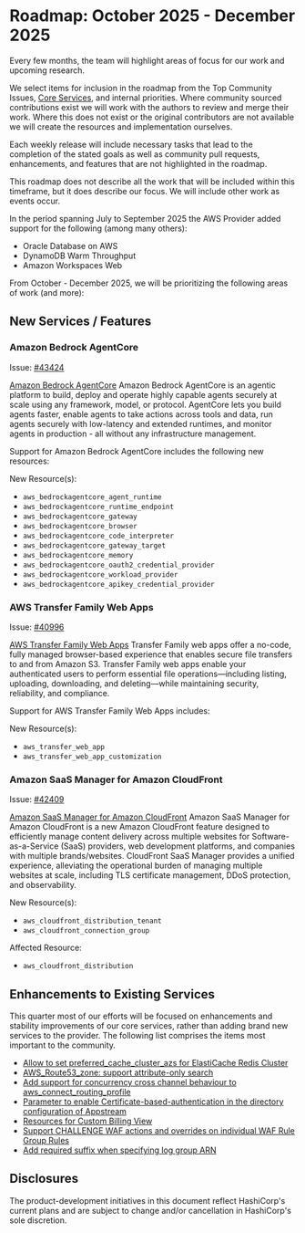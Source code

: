 # Roadmap:  October 2025 - December 2025

Every few months, the team will highlight areas of focus for our work and upcoming research.

We select items for inclusion in the roadmap from the Top Community Issues, [Core Services](https://hashicorp.github.io/terraform-provider-aws/core-services/), and internal priorities. Where community sourced contributions exist we will work with the authors to review and merge their work. Where this does not exist or the original contributors are not available we will create the resources and implementation ourselves.

Each weekly release will include necessary tasks that lead to the completion of the stated goals as well as community pull requests, enhancements, and features that are not highlighted in the roadmap.

This roadmap does not describe all the work that will be included within this timeframe, but it does describe our focus. We will include other work as events occur.

In the period spanning July to September 2025 the AWS Provider added support for the following (among many others):

- Oracle Database on AWS
- DynamoDB Warm Throughput
- Amazon Workspaces Web

From October - December 2025, we will be prioritizing the following areas of work (and more):

## New Services / Features

### Amazon Bedrock AgentCore

Issue: [#43424](https://github.com/hashicorp/terraform-provider-aws/issues/43424)

[Amazon Bedrock AgentCore](https://aws.amazon.com/about-aws/whats-new/2025/10/amazon-bedrock-agentcore-available/) Amazon Bedrock AgentCore is an agentic platform to build, deploy and operate highly capable agents securely at scale using any framework, model, or protocol. AgentCore lets you build agents faster, enable agents to take actions across tools and data, run agents securely with low-latency and extended runtimes, and monitor agents in production - all without any infrastructure management.

Support for Amazon Bedrock AgentCore includes the following new resources:

New Resource(s):

- `aws_bedrockagentcore_agent_runtime`
- `aws_bedrockagentcore_runtime_endpoint`
- `aws_bedrockagentcore_gateway`
- `aws_bedrockagentcore_browser`
- `aws_bedrockagentcore_code_interpreter`
- `aws_bedrockagentcore_gateway_target`
- `aws_bedrockagentcore_memory`
- `aws_bedrockagentcore_oauth2_credential_provider`
- `aws_bedrockagentcore_workload_provider`
- `aws_bedrockagentcore_apikey_credential_provider`

### AWS Transfer Family Web Apps

Issue: [#40996](https://github.com/hashicorp/terraform-provider-aws/issues/40996)

[AWS Transfer Family Web Apps](https://aws.amazon.com/aws-transfer-family/web-apps/) Transfer Family web apps offer a no-code, fully managed browser-based experience that enables secure file transfers to and from Amazon S3. Transfer Family web apps enable your authenticated users to perform essential file operations—including listing, uploading, downloading, and deleting—while maintaining security, reliability, and compliance. 

Support for AWS Transfer Family Web Apps includes:

New Resource(s):

- `aws_transfer_web_app`
- `aws_transfer_web_app_customization`

### Amazon SaaS Manager for Amazon CloudFront

Issue: [#42409](https://github.com/hashicorp/terraform-provider-aws/issues/42409)

[Amazon SaaS Manager for Amazon CloudFront](https://aws.amazon.com/about-aws/whats-new/2025/04/saas-manager-amazon-cloudfront/) Amazon SaaS Manager for Amazon CloudFront is a new Amazon CloudFront feature designed to efficiently manage content delivery across multiple websites for Software-as-a-Service (SaaS) providers, web development platforms, and companies with multiple brands/websites. CloudFront SaaS Manager provides a unified experience, alleviating the operational burden of managing multiple websites at scale, including TLS certificate management, DDoS protection, and observability.

New Resource(s):

- `aws_cloudfront_distribution_tenant`
- `aws_cloudfront_connection_group`

Affected Resource:

- `aws_cloudfront_distribution`


## Enhancements to Existing Services

This quarter most of our efforts will be focused on enhancements and stability improvements of our core services, rather than adding brand new services to the provider. The following list comprises the items most important to the community.

- [Allow to set preferred_cache_cluster_azs for ElastiCache Redis Сluster](https://github.com/hashicorp/terraform-provider-aws/issues/37497)
- [AWS_Route53_zone: support attribute-only search](https://github.com/hashicorp/terraform-provider-aws/pull/39671)
- [Add support for concurrency cross channel behaviour to aws_connect_routing_profile](https://github.com/hashicorp/terraform-provider-aws/issues/35018)
- [Parameter to enable Certificate-based-authentication in the directory configuration of Appstream](https://github.com/hashicorp/terraform-provider-aws/issues/31766)
- [Resources for Custom Billing View](https://github.com/hashicorp/terraform-provider-aws/issues/40677)
- [Support CHALLENGE WAF actions and overrides on individual WAF Rule Group Rules](https://github.com/hashicorp/terraform-provider-aws/issues/27862)
- [Add required suffix when specifying log group ARN](https://github.com/hashicorp/terraform-provider-aws/pull/35941)

## Disclosures

The product-development initiatives in this document reflect HashiCorp's current plans and are subject to change and/or cancellation in HashiCorp's sole discretion.
